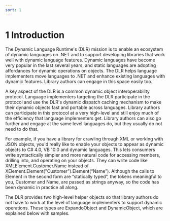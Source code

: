 ```yaml
---
sort: 1
---
```


# 1 Introduction

The Dynamic Language Runtime's (DLR) mission is to enable an ecosystem of dynamic languages on .NET and to support developing libraries that work well with dynamic language features. Dynamic languages have become very popular in the last several years, and static languages are adopting affordances for dynamic operations on objects. The DLR helps language implementers move languages to .NET and enhance existing languages with dynamic features. Library authors can engage in this space easily too.

A key aspect of the DLR is a common dynamic object interoperability protocol. Language implementers targeting the DLR participate in the protocol and use the DLR's dynamic dispatch caching mechanism to make their dynamic objects fast and portable across languages. Library authors can participate in this protocol at a very high-level and still enjoy much of the efficiency that language implementers get. Library authors can also go further and engage at the same level languages do, but they usually do not need to do that.

For example, if you have a library for crawling through XML or working with JSON objects, you'd really like to enable your objects to appear as dynamic objects to C\# 4.0, VB 10.0 and dynamic languages. This lets consumers write syntactically simpler and more natural code for accessing members, drilling into, and operating on your objects. They can write code like XMLElement.Customer.Name instead of XElement.Element("Customer").Element(“Name”). Although the calls to Element in the second form are “statically typed”, the tokens meaningful to you, Customer and Name, are passed as strings anyway, so the code has been dynamic in practice all along.

The DLR provides two high-level helper objects so that library authors do not have to work at the level of language implementers to support dynamic operations. These types are ExpandoObject and DynamicObject, which are explained below with samples.

